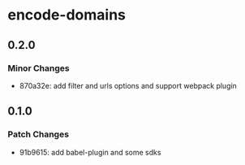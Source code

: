 # encode-domains

## 0.2.0

### Minor Changes

- 870a32e: add filter and urls options and support webpack plugin

## 0.1.0

### Patch Changes

- 91b9615: add babel-plugin and some sdks
